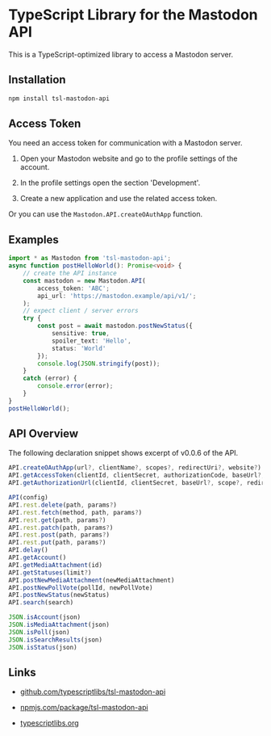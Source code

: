 TypeScript Library for the Mastodon API
=======================================

This is a TypeScript-optimized library to access a Mastodon server.



Installation
------------

```sh
npm install tsl-mastodon-api
```



Access Token
------------

You need an access token for communication with a Mastodon server.

1. Open your Mastodon website and go to the profile settings of the account.

2. In the profile settings open the section 'Development'.

3. Create a new application and use the related access token.

Or you can use the `Mastodon.API.createOAuthApp` function.



Examples
--------

```ts
import * as Mastodon from 'tsl-mastodon-api';
async function postHelloWorld(): Promise<void> {
    // create the API instance
    const mastodon = new Mastodon.API(
        access_token: 'ABC';
        api_url: 'https://mastodon.example/api/v1/';
    );
    // expect client / server errors
    try {
        const post = await mastodon.postNewStatus({
            sensitive: true,
            spoiler_text: 'Hello',
            status: 'World'
        });
        console.log(JSON.stringify(post));
    }
    catch (error) {
        console.error(error);
    }
}
postHelloWorld();
```



API Overview
------------

The following declaration snippet shows excerpt of v0.0.6 of the API.

```ts
API.createOAuthApp(url?, clientName?, scopes?, redirectUri?, website?)
API.getAccessToken(clientId, clientSecret, authorizationCode, baseUrl?, redirectUri?)
API.getAuthorizationUrl(clientId, clientSecret, baseUrl?, scope?, redirectUri?)
```

```ts
API(config)
API.rest.delete(path, params?)
API.rest.fetch(method, path, params?)
API.rest.get(path, params?)
API.rest.patch(path, params?)
API.rest.post(path, params?)
API.rest.put(path, params?)
API.delay()
API.getAccount()
API.getMediaAttachment(id)
API.getStatuses(limit?)
API.postNewMediaAttachment(newMediaAttachment)
API.postNewPollVote(pollId, newPollVote)
API.postNewStatus(newStatus)
API.search(search)
```

```ts
JSON.isAccount(json)
JSON.isMediaAttachment(json)
JSON.isPoll(json)
JSON.isSearchResults(json)
JSON.isStatus(json)
```



Links
-----

* [github.com/typescriptlibs/tsl-mastodon-api](https://github.com/typescriptlibs/tsl-mastodon-api/releases)

* [npmjs.com/package/tsl-mastodon-api](https://www.npmjs.com/package/tsl-mastodon-api)

* [typescriptlibs.org](https://typescriptlibs.org/)
